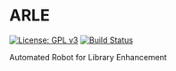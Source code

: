 # ARLE

[![License: GPL v3](https://img.shields.io/badge/License-GPL%20v3-blue.svg)](http://www.gnu.org/licenses/gpl-3.0)
[![Build Status](https://travis-ci.com/RCIITG/ARLE.svg?branch=master)](https://travis-ci.com/RCIITG/ARLE)

Automated Robot for Library Enhancement
